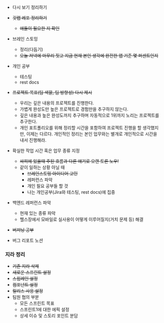 - 다시 보기 정리하기
- ~~깃랩 레포 정리하기~~
  - ~~애들이 필요한 지 확인~~
- 브레인 스토밍
  - 정리(다듬기)
  - ~~오늘 저녁에 마무리 짓고 지금 현재 본인 생각에 완전한 앱 기준 몇 퍼센트인지~~
- 개인 공부
  - 테스팅
  - rest docs
- ~~프로젝트 목표(팀 색깔, 팀 방향성) 다시 제시~~
  - 우리는 깊은 내용의 프로젝트를 진행한다.
  - 가볍게 완성도만 높은 프로젝트로 경험만을 추구하지 않는다.
  - 깊은 내용과 높은 완성도까지 추구하며 자동적으로 1위까지 노리는 프로젝트를 추구한다.
  - 개인 포트폴리오를 위해 정리할 시간을 포함하여 프로젝트 진행을 할 생각했지만, 이제는 다르다. 개인적인 정리는 본인 업무와는 별개로 개인적으로 시간을 내서 진행해라.
- 확실한 작업 시간 혹은 업무 종류 지정
  - ~~싸피에 있을때 주된 흐름과 다른 얘기로 오랜 토론 노우!~~
  - 같이 일하는 상황 아닐 때
    - ~~브레인스토밍 아이디어 고민~~
    - 레퍼런스 파악
    - 개인 필요 공부들 할 것
    - 나는 개인공부(Jira와 테스팅, rest docs)에 집중
- 백엔드 레퍼런스 파악
  - 현재 있는 종류 파악
  - 헬스장에서 모바일로 실사용이 어떻게 이루어질지(거치 문제 등) 해결
- ~~버져닝 공부~~

- 버그 리포트 노션


### 지라 정리
- ~~기존 지라 삭제~~
- ~~새로운 스프린트 설정~~
- ~~스웜레인 설정~~
- ~~컴포넌트 설정~~
- ~~릴리스 사용 설정~~
- 팀원 협의 부분
  - 모든 스프린트 목표
  - 스프린트1에 대한 에픽 설정
  - 상세 이슈 및 스토리 포인트 분담